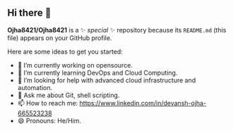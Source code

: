 ## Hi there 👋


**Ojha8421/Ojha8421** is a ✨ _special_ ✨ repository because its `README.md` (this file) appears on your GitHub profile.

Here are some ideas to get you started:

- 🔭 I’m currently working on opensource.
- 🌱 I’m currently learning DevOps and Cloud Computing.
- 🤔 I’m looking for help with advanced cloud infrastructure and automation.
- 💬 Ask me about Git, shell scripting.
- 📫 How to reach me: https://www.linkedin.com/in/devansh-ojha-665523238
- 😄 Pronouns: He/Him.

